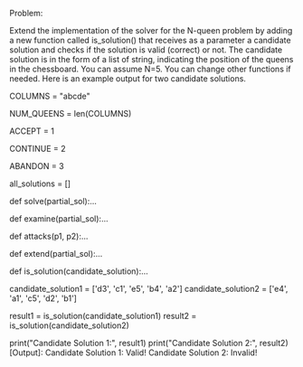 Problem:

Extend the implementation of the solver for the N-queen problem by adding a new function
called is_solution() that receives as a parameter a candidate solution and checks if the
solution is valid (correct) or not. The candidate solution is in the form of a list of string,
indicating the position of the queens in the chessboard.
You can assume N=5.
You can change other functions if needed. Here is an example output for two candidate
solutions.

COLUMNS = "abcde"

NUM_QUEENS = len(COLUMNS)

ACCEPT = 1

CONTINUE = 2

ABANDON = 3

all_solutions = []

def solve(partial_sol):...

def examine(partial_sol):...

def attacks(p1, p2):...

def extend(partial_sol):...

def is_solution(candidate_solution):...

candidate_solution1 = ['d3', 'c1', 'e5', 'b4', 'a2']
candidate_solution2 = ['e4', 'a1', 'c5', 'd2', 'b1']

result1 = is_solution(candidate_solution1)
result2 = is_solution(candidate_solution2)

print("Candidate Solution 1:", result1)
print("Candidate Solution 2:", result2)
[Output]:
Candidate Solution 1: Valid!
Candidate Solution 2: Invalid!
